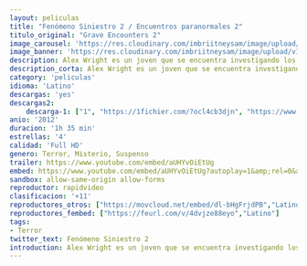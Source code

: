 ```yaml
---
layout: peliculas
title: "Fenómeno Siniestro 2 / Encuentros paranormales 2"
titulo_original: "Grave Encounters 2"
image_carousel: 'https://res.cloudinary.com/imbriitneysam/image/upload/v1545017288/siniestro-poster-min.jpg'
image_banner: 'https://res.cloudinary.com/imbriitneysam/image/upload/v1545017289/siniestro2-banner-min.jpg'
description: Alex Wright es un joven que se encuentra investigando los extraños acontecimientos que vimos en la primera parte y por tanto, la desaparición del protagonista de aquella Sean Rogerson. Un día recibe un misterioso vídeo de un bloguero que firman con el pseudónimo de DeathAwaits666. En ella puede ver como Sean Rogerson sigue vivo pero continúa atrapado en el hospital psiquiátrico Collingwood. Alex y sus amigos deciden quedar con el bloguero para tratar de obtener nueva información y de este modo descubrir qué ha sucedido realmente. Sin embargo, pronto se verán enfrentándose cara a cara con un mal que no puede definirse con palabras. Ahora, deberán ser más listos e inteligentes que lo que fueron Rogerson y sus amigos, y deberán hacer lo posible por salir del hospital antes de que sea demasiado tarde.. Grave Encounters 2
description_corta: Alex Wright es un joven que se encuentra investigando los extraños acontecimientos que vimos en la primera parte y por tanto, la desaparición del protagonista de aquella Sean Rogerson. Un día recibe un misterioso...
category: 'peliculas'
idioma: 'Latino'
descargas: 'yes'
descargas2:
    descarga-1: ["1", "https://1fichier.com/?ocl4cb3djn", "https://www.google.com/s2/favicons?domain=openload.co","OpenLoad","https://res.cloudinary.com/imbriitneysam/image/upload/v1541473684/mexico.png", "Latino", "HD"]
anio: '2012'
duracion: '1h 35 min'
estrellas: '4'
calidad: 'Full HD'
genero: Terror, Misterio, Suspenso
trailer: https://www.youtube.com/embed/aUHYvOiEtUg
embed: https://www.youtube.com/embed/aUHYvOiEtUg?autoplay=1&amp;rel=0&amp;hd=1&border=0&wmode=opaque&enablejsapi=1&modestbranding=1&controls=1&showinfo=0
sandbox: allow-same-origin allow-forms
reproductor: rapidvideo
clasificacion: '+11'
reproductores_otros: ["https://movcloud.net/embed/dl-bHgFrjdPB","Latino"]
reproductores_fembed: ["https://feurl.com/v/4dvjze88eyo","Latino"]
tags:
- Terror
twitter_text: Fenómeno Siniestro 2
introduction: Alex Wright es un joven que se encuentra investigando los extraños acontecimientos que vimos en la primera parte y por tanto, la desaparición del protagonista de aquella Sean Rogerson. Un día recibe un misterioso...
---
```



 







